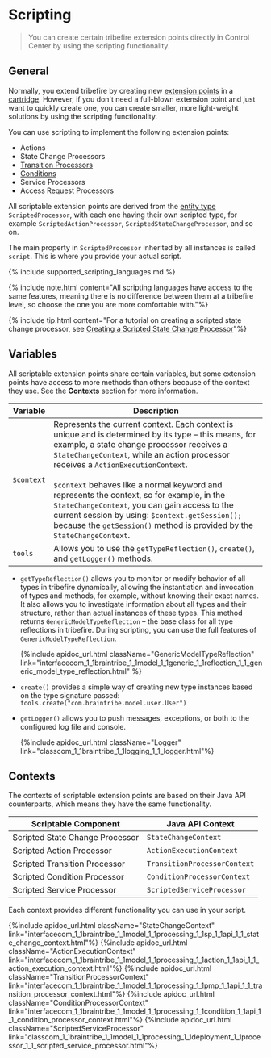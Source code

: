 # Scripting
>You can create certain tribefire extension points directly in Control Center by using the scripting functionality.

## General
Normally, you extend tribefire by creating new <a href="#" data-toggle="tooltip" data-original-title="{{site.data.glossary.extension_point}}">extension points</a> in a <a href="#" data-toggle="tooltip" data-original-title="{{site.data.glossary.cartridge}}">cartridge</a>. However, if you don't need a full-blown extension point and just want to quickly create one, you can create smaller, more light-weight solutions by using the scripting functionality.

You can use scripting to implement the following extension points:
* Actions
* State Change Processors
* [Transition Processors](process_definition_components.html#transition-processor)
* [Conditions](process_definition_components.html#condition)
* Service Processors
* Access Request Processors

All scriptable extension points are derived from the <a href="#" data-toggle="tooltip" data-original-title="{{site.data.glossary.entity_type}}">entity type</a> `ScriptedProcessor`, with each one having their own scripted type, for example `ScriptedActionProcessor`, `ScriptedStateChangeProcessor`, and so on.

The main property in `ScriptedProcessor` inherited by all instances is called `script`. This is where you provide your actual script.

{% include supported_scripting_languages.md %}

{% include note.html content="All scripting languages have access to the same features, meaning there is no difference between them at a tribefire level, so choose the one you are more comfortable with."%}

{% include tip.html content="For a tutorial on creating a scripted state change processor, see [Creating a Scripted State Change Processor](creating_a_scripted_state_change_processor.html)"%}

## Variables
All scriptable extension points share certain variables, but some extension points have access to more methods than others because of the context they use. See the **Contexts** section for more information.

Variable | Description
---- | ----
`$context` | Represents the current context. Each context is unique and is determined by its type – this means, for example, a state change processor receives a `StateChangeContext`, while an action processor receives a `ActionExecutionContext`. <br/> <br/> `$context` behaves like a normal keyword and represents the context, so for example, in the `StateChangeContext`, you can gain access to the current session by using: `$context.getSession();` because the `getSession()` method is provided by the `StateChangeContext`.
`tools` | Allows you to use the `getTypeReflection()`, `create()`, and `getLogger()` methods.

* `getTypeReflection()` allows you to monitor or modify behavior of all types in tribefire dynamically, allowing the instantiation and invocation of types and methods, for example, without knowing their exact names. It also allows you to investigate information about all types and their structure, rather than actual instances of these types. This method returns `GenericModelTypeReflection` – the base class for all type reflections in tribefire. During scripting, you can use the full features of `GenericModelTypeReflection`.

  {%include apidoc_url.html className="GenericModelTypeReflection" link="interfacecom_1_1braintribe_1_1model_1_1generic_1_1reflection_1_1_generic_model_type_reflection.html" %}

* `create()` provides a simple way of creating new type instances based on the type signature passed: `tools.create("com.braintribe.model.user.User")`

* `getLogger()` allows you to push messages, exceptions, or both to the configured log file and console.

  {%include apidoc_url.html className="Logger" link="classcom_1_1braintribe_1_1logging_1_1_logger.html"%}


## Contexts
The contexts of scriptable extension points are based on their Java API counterparts, which means they have the same functionality.

Scriptable Component | Java API Context
--- | --- 
Scripted State Change Processor | `StateChangeContext` 
Scripted Action Processor | `ActionExecutionContext`
Scripted Transition Processor | `TransitionProcessorContext`
Scripted Condition Processor | `ConditionProcessorContext`
Scripted Service Processor | `ScriptedServiceProcessor`

Each context provides different functionality you can use in your script.

{%include apidoc_url.html className="StateChangeContext" link="interfacecom_1_1braintribe_1_1model_1_1processing_1_1sp_1_1api_1_1_state_change_context.html"%}
{%include apidoc_url.html className="ActionExecutionContext" link="interfacecom_1_1braintribe_1_1model_1_1processing_1_1action_1_1api_1_1_action_execution_context.html"%}
{%include apidoc_url.html className="TransitionProcessorContext" link="interfacecom_1_1braintribe_1_1model_1_1processing_1_1pmp_1_1api_1_1_transition_processor_context.html"%}
{%include apidoc_url.html className="ConditionProcessorContext" link="interfacecom_1_1braintribe_1_1model_1_1processing_1_1condition_1_1api_1_1_condition_processor_context.html"%}
{%include apidoc_url.html className="ScriptedServiceProcessor" link="classcom_1_1braintribe_1_1model_1_1processing_1_1deployment_1_1processor_1_1_scripted_service_processor.html"%}